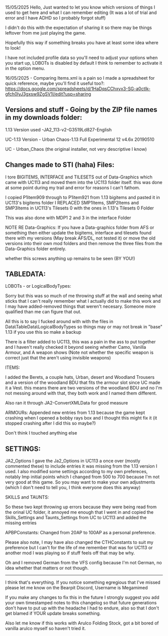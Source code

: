 15/05/2025
Hello, Just wanted to let you know which versions of things I used to get here and what I can remember editing (It was a lot of trial and error and I have ADHD so I probably forgot stuff)

I didn't do this with the expectation of sharing it so there may be things leftover from me just playing the game.

Hopefully this way if something breaks you have at least some idea where to look!

I have not included profile data so you'll need to adjust your options when you start up, LOBOTs is disabled by default I think to remember to activate it in the option menu.

16/05/2025 - Comparing Items.xml is a pain so I made a spreadsheet for quick reference, maybe you'll find it useful too?:
https://docs.google.com/spreadsheets/d/1HaDqsCChxyx3-SG-a0ctlk-gfch0lyJ3gxsw9ZgSV1I/edit?usp=sharing

Versions and stuff - Going by the ZIP file names in my downloads folder:
--------------------------------------------------------------------------

1.13 Version used -JA2_113-v2-G3519Ld827-English

UC-1.13 Version - Urban Chaos-1.13 Full Experimental 12 v4.6x 20190510

UC - Urban_Chaos (the original installer, not very descriptive I know)

Changes made to STI (haha) Files:
--------------------------------------------------------------------------

I tore BIGITEMS, INTERFACE and TILESETS out of Data-Graphics which came with UC113 and moved them into the UC113 folder itself. this was done at some point during my trail and error for reasons I can't fathom.

I copied P1item909 through to P1item921 from 1.13 bigitems and pasted it in UC113's bigitems folder
I REPLACED SMP1Items, SMP2Items and SMP3Items in UC113's Tilesets 0 with the ones in 1.13's Tilesets 0 Folder

This was also done with MDP1 2 and 3 in the interface Folder


NOTE RE Data-Graphics:
If you have a Data-graphics folder from AFS or something then either update the bigitems, interface and tilesets found there with my versions (May break AFS/DL, not tested it) or move the old versions into their own mod folders and then remove the three files from the Data-Graphics folder entirely.

whether this screws anything up remains to be seen (BY YOU!)

TABLEDATA:
--------------------------------------------------------------------------
LOBOTs - or LogicalBodyTypes:

Sorry but this was so much of me throwing stuff at the wall and seeing what sticks that I can't really remember what I actually did to make this work and I may have added-removed things that weren't necesary. Someone more qualified than me can figure that out.

All this is to say I fucked around with with the files in Data\TableData\LogicalBodyTypes so things may or may not break in "base" 1.13 if you use this so make a backup

There is a filter added to UC113, this was a pain in the ass to put together and I haven't really checked it beyond seeing whether Camo, Vanilla Armour, and A weapon shows (Note not whether the specific weapon is correct just that the aren't using invisible weapons)

ITEMS:

I added the Berets, a couple hats, Urban, desert and Woodland Trousers and a version of the woodland BDU that fits the armour slot since UC made it a Vest. this means there are two versions of the woodland BDU and no I'm not messing around with that, they both work and I named them different.

Also ran it through JA2-ConvertXMLData for good measure

ARMOURs:
Appended new entries from 1.13 because the game kept crashing when I opened a bobby rays box and I thought this might fix it (it stopped crashing after I did this so maybe?)

Don't think I touched anything else

SETTINGS:
--------------------------------------------------------------------------
JA2_Options
I gave the Ja2_Options in UC113 a once over (mostly commented these) to include entries it was missing from the 1.13 version I used. I also modified some settings according to my own prefereces, notably Imp initial points which I changed from 500 to 700 because I'm not very good at this game. So you may want to make your own adjustments (which I don't need to tell you, I think everyone does this anyway)

SKILLS and TAUNTS:

So these two kept throwing up errors because they were being read from the orinal UC folder, it annoyed me enough that I went in and copied the Skills_Settings and Taunts_Settings from UC to UC113 and added the missing entries

APBPConstants:
Changed from 20AP to 100AP as a personal preference.

Please also note, I may have also changed the CTHConstants to suit my preference but I can't for the life of me remember that was for UC113 or another mod I was playing so if stuff feels off that may be why.

Oh and I removed German from the VFS config because I'm not German, no idea whether that matters or not though.

--------------------------------------------------------------------------

I think that's everything. If you notice something egregious that I've missed please let me know on the Bearpit Discord, Username is Megamimed

If you make any changes to fix this in the future I strongly suggest you add your own timestamped notes to this changelog so that future generations don't have to put up with the headache I had to endure, also so that I don't get blamed if YOUR update breaks something.

Also let me know if this works with Arulco Folding Stock, got a bit bored of vanilla arulco myself so haven't tried it.


